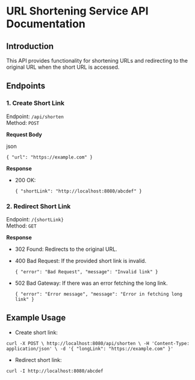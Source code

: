 # URL Shortening Service API Documentation

## Introduction

This API provides functionality for shortening URLs and redirecting to the original URL when the short URL is accessed.

## Endpoints

### 1. Create Short Link

Endpoint: `/api/shorten`  
Method: `POST`

**Request Body**

json

`{
    "url": "https://example.com"
}`

**Response**

-   200 OK:

    `{
    "shortLink": "http://localhost:8080/abcdef"
}`

### 2. Redirect Short Link

Endpoint: `/{shortLink}`  
Method: `GET`

**Response**

-   302 Found: Redirects to the original URL.
-   400 Bad Request: If the provided short link is invalid.

    `{
    "error": "Bad Request",
    "message": "Invalid link"
}`

-   502 Bad Gateway: If there was an error fetching the long link.

    `{
    "error": "Error message",
    "message": "Error in fetching long link"
}`

## Example Usage

-   Create short link:

`curl -X POST \
  http://localhost:8080/api/shorten \
  -H 'Content-Type: application/json' \
  -d '{
    "longLink": "https://example.com"
}'`

-   Redirect short link:

`curl -I http://localhost:8080/abcdef`
